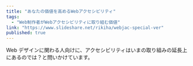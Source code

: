 ```yaml
---
title: "あなたの価値を高めるWebアクセシビリティ"
tags:
  - "Web制作者がWebアクセシビリティに取り組む価値"
link: "https://www.slideshare.net/rikiha/webjac-special-ver"
published: true
---
```


Web デザインに関わる人向けに、アクセシビリティはいまの取り組みの延長上にあるのでは？と問いかけています。
